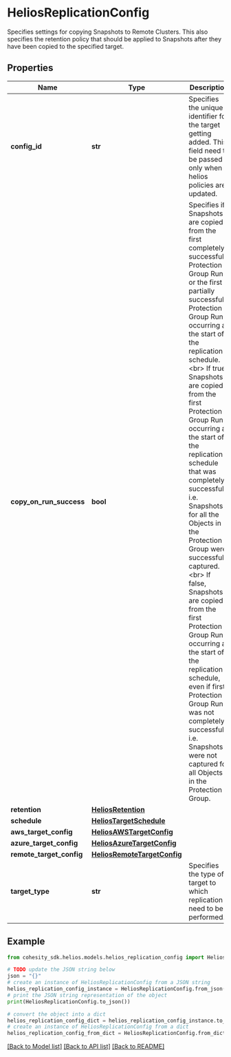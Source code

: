 # HeliosReplicationConfig

Specifies settings for copying Snapshots to Remote Clusters. This also specifies the retention policy that should be applied to Snapshots after they have been copied to the specified target.

## Properties

Name | Type | Description | Notes
------------ | ------------- | ------------- | -------------
**config_id** | **str** | Specifies the unique identifier for the target getting added. This field need to be passed only when helios policies are updated. | [optional] 
**copy_on_run_success** | **bool** | Specifies if Snapshots are copied from the first completely successful Protection Group Run or the first partially successful Protection Group Run occurring at the start of the replication schedule. &lt;br&gt; If true, Snapshots are copied from the first Protection Group Run occurring at the start of the replication schedule that was completely successful i.e. Snapshots for all the Objects in the Protection Group were successfully captured. &lt;br&gt; If false, Snapshots are copied from the first Protection Group Run occurring at the start of the replication schedule, even if first Protection Group Run was not completely successful i.e. Snapshots were not captured for all Objects in the Protection Group. | [optional] 
**retention** | [**HeliosRetention**](HeliosRetention.md) |  | [optional] 
**schedule** | [**HeliosTargetSchedule**](HeliosTargetSchedule.md) |  | [optional] 
**aws_target_config** | [**HeliosAWSTargetConfig**](HeliosAWSTargetConfig.md) |  | [optional] 
**azure_target_config** | [**HeliosAzureTargetConfig**](HeliosAzureTargetConfig.md) |  | [optional] 
**remote_target_config** | [**HeliosRemoteTargetConfig**](HeliosRemoteTargetConfig.md) |  | [optional] 
**target_type** | **str** | Specifies the type of target to which replication need to be performed. | [optional] 

## Example

```python
from cohesity_sdk.helios.models.helios_replication_config import HeliosReplicationConfig

# TODO update the JSON string below
json = "{}"
# create an instance of HeliosReplicationConfig from a JSON string
helios_replication_config_instance = HeliosReplicationConfig.from_json(json)
# print the JSON string representation of the object
print(HeliosReplicationConfig.to_json())

# convert the object into a dict
helios_replication_config_dict = helios_replication_config_instance.to_dict()
# create an instance of HeliosReplicationConfig from a dict
helios_replication_config_from_dict = HeliosReplicationConfig.from_dict(helios_replication_config_dict)
```
[[Back to Model list]](../README.md#documentation-for-models) [[Back to API list]](../README.md#documentation-for-api-endpoints) [[Back to README]](../README.md)


